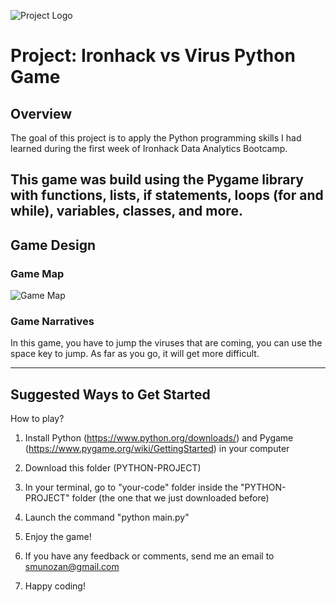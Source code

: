 ![Project Logo](\your-code\imagenes\title.png)

# Project: Ironhack vs Virus Python Game

## Overview

The goal of this project is to apply the Python programming skills I had learned during the first week of Ironhack Data Analytics Bootcamp.

This game was build using the Pygame library with functions, lists, if statements, loops (for and while), variables, classes, and more.
---

## Game Design

### Game Map

![Game Map](\your-code\imagenes\example.png)

### Game Narratives

In this game, you have to jump the viruses that are coming, you can use the space key to jump. As far as you go, it will get more difficult.

---

## Suggested Ways to Get Started

How to play?

1. Install Python (https://www.python.org/downloads/) and Pygame (https://www.pygame.org/wiki/GettingStarted) in your computer 

2. Download this folder (PYTHON-PROJECT)

3. In your terminal, go to "your-code" folder inside the "PYTHON-PROJECT" folder (the one that we just downloaded before)

4. Launch the command "python main.py"

5. Enjoy the game!

6. If you have any feedback or comments, send me an email to smunozan@gmail.com

7. Happy coding!